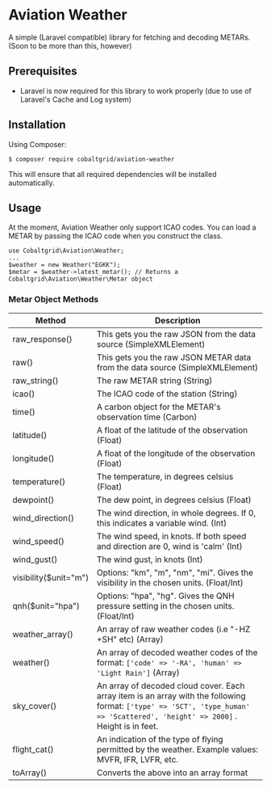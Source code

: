 # Aviation Weather
A simple (Laravel compatible) library for fetching and decoding METARs. (Soon to be more than this, however)

Prerequisites
-------
- Laravel is now required for this library to work properly (due to use of Laravel's Cache and Log system)


Installation
-------

Using Composer:

`$ composer require cobaltgrid/aviation-weather`   

This will ensure that all required dependencies will be installed automatically.


Usage
-------
At the moment, Aviation Weather only support ICAO codes. You can load a METAR by passing the ICAO code when you construct the class.
```
use Cobaltgrid\Aviation\Weather;
...
$weather = new Weather("EGKK");
$metar = $weather->latest_metar(); // Returns a Cobaltgrid\Aviation\Weather\Metar object
```
### Metar Object Methods

Method   | Description
-------- | ---
raw_response() | This gets you the raw JSON from the data source (SimpleXMLElement)
raw()    | This gets you the raw JSON METAR data from the data source (SimpleXMLElement)
raw_string()     | The raw METAR string (String)
icao()     | The ICAO code of the station (String)
time()     | A carbon object for the METAR's observation time (Carbon)
latitude()     | A float of the latitude of the observation (Float)
longitude()     | A float of the longitude of the observation (Float)
temperature()     | The temperature, in degrees celsius (Float)
dewpoint()     | The dew point, in degrees celsius (Float)
wind_direction()     | The wind direction, in whole degrees. If 0, this indicates a variable wind. (Int)
wind_speed()     | The wind speed, in knots. If both speed and direction are 0, wind is 'calm' (Int)
wind_gust()     | The wind gust, in knots (Int)
visibility($unit="m")     | Options: "km", "m", "nm", "mi". Gives the visibility in the chosen units. (Float/Int)
qnh($unit="hpa")     | Options: "hpa", "hg". Gives the QNH pressure setting in the chosen units. (Float/Int)
weather_array()     | An array of raw weather codes (i.e "-HZ +SH" etc) (Array)
weather()     | An array of decoded weather codes of the format: `['code' => '-RA', 'human' => 'Light Rain']` (Array)
sky_cover()     | An array of decoded cloud cover. Each array item is an array with the following format: `['type' => 'SCT', 'type_human' => 'Scattered', 'height' => 2000]` . Height is in feet.
flight_cat()     | An indication of the type of flying permitted by the weather. Example values: MVFR, IFR, LVFR, etc.
toArray()     | Converts the above into an array format


